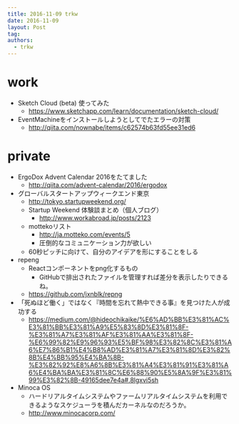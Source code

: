 ```yaml
---
title: 2016-11-09 trkw
date: 2016-11-09
layout: Post
tag:  
authors:
  - trkw
---
```


# work
- Sketch Cloud (beta) 使ってみた
  - https://www.sketchapp.com/learn/documentation/sketch-cloud/
- EventMachineをインストールしようとしてでたエラーの対策
  - http://qiita.com/nownabe/items/c62574b63fd55ee31ed6

# private

- ErgoDox Advent Calendar 2016をたてました
  - http://qiita.com/advent-calendar/2016/ergodox
- グローバルスタートアップウィークエンド東京
  - http://tokyo.startupweekend.org/
  - Startup Weekend 体験談まとめ（個人ブログ）
    - http://www.workabroad.jp/posts/2123
  - mottekoリスト
    - http://ja.motteko.com/events/5
    - 圧倒的なコミュニケーション力が欲しい
  - 60秒ピッチに向けて、自分のアイデアを形にすることをしる
- repeng
  - Reactコンポーネントをpng化するもの
    - GitHubで排出されたファイルを管理すれば差分を表示したりできるね。
  - https://github.com/jxnblk/repng
- 「死ぬほど働く」ではなく『時間を忘れて熱中できる事』を見つけた人が成功する
  - https://medium.com/@hideochikaike/%E6%AD%BB%E3%81%AC%E3%81%BB%E3%81%A9%E5%83%8D%E3%81%8F-%E3%81%A7%E3%81%AF%E3%81%AA%E3%81%8F-%E6%99%82%E9%96%93%E5%BF%98%E3%82%8C%E3%81%A6%E7%86%B1%E4%B8%AD%E3%81%A7%E3%81%8D%E3%82%8B%E4%BB%95%E4%BA%8B-%E3%82%92%E8%A6%8B%E3%81%A4%E3%81%91%E3%81%A6%E4%BA%BA%E3%81%8C%E6%88%90%E5%8A%9F%E3%81%99%E3%82%8B-49165dee7e4a#.8lgxvi5sh
- Minoca OS
  - ハードリアルタイムシステムやファームリアルタイムシステムを利用できるようなスケジューラを積んだカーネルなのだろうか。
  - http://www.minocacorp.com/
